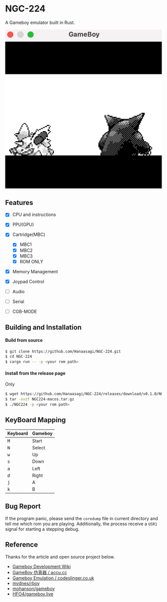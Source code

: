 # NGC-224

A Gameboy emulator built in Rust.


![](https://github.com/Hanaasagi/NGC-224/blob/master/.screenshot/pokemon.gif)


## Features

- [x] CPU and instructions
- [x] PPU(GPU)
- [x] Cartridge(MBC)
  - [x] MBC1
  - [x] MBC2
  - [x] MBC3
  - [x] ROM ONLY
- [x] Memory Management
- [x] Joypad Control
- [ ] Audio
- [ ] Serial
- [ ] CGB-MODE


## Building and Installation

#### Build from source

```Bash
$ git clone https://github.com/Hanaasagi/NGC-224.git
$ cd NGC-224
$ cargo run -- -p <your rom path>
```

#### Install from the release page

Only 
```Bash
$ wget https://github.com/Hanaasagi/NGC-224/releases/download/v0.1.0/NGC224-macos.tar.gz
$ tar -xvzf NGC224-macos.tar.gz
$ ./NGC224 -p <your rom path>

```
## KeyBoard Mapping

| Keyboard     | Gameboy |
| --------     | ------- |
| <kbd>M</kbd> | Start   |
| <kbd>N</kbd> | Select  |
| <kbd>w</kbd> | Up      |
| <kbd>s</kbd> | Down    |
| <kbd>a</kbd> | Left    |
| <kbd>d</kbd> | Right   |
| <kbd>j</kbd> | A       |
| <kbd>k</kbd> | B       |



## Bug Report

If the program panic, please send the `coredump` file in current directory and tell me which rom you are playing. Additionally, the process receive a `USR1` signal for starting a stepping debug.



## Reference

Thanks for the article and open source project below.

- [Gameboy Development Wiki](https://gbdev.gg8.se/wiki)
- [GameBoy 仿真器 / accu.cc](http://accu.cc/content/gameboy/preface/)
- [Gameboy Emulation / codeslinger.co.uk](http://www.codeslinger.co.uk/pages/projects/gameboy/dma.html)
- [mvdnes/rboy](https://github.com/mvdnes/rboy)
- [mohanson/gameboy](https://github.com/mohanson/gameboy)
- [HFO4/gameboy.live](https://github.com/HFO4/gameboy.live)
